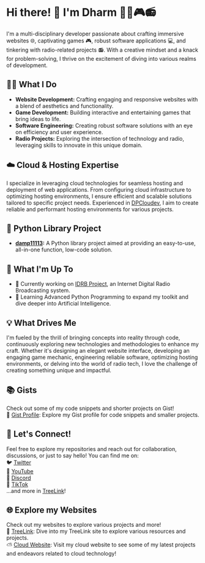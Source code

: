 <h1>Hi there! 👋 I'm Dharm 👨‍💻🎮📻</h1>

<p>
  I'm a multi-disciplinary developer passionate about crafting immersive websites 🌐, captivating games 🎮, robust software applications 💻, and tinkering with radio-related projects 📻. With a creative mindset and a knack for problem-solving, I thrive on the excitement of diving into various realms of development.
</p>

<h2>👨‍💼 What I Do</h2>

<ul>
  <li><strong>Website Development:</strong> Crafting engaging and responsive websites with a blend of aesthetics and functionality.</li>
  <li><strong>Game Development:</strong> Building interactive and entertaining games that bring ideas to life.</li>
  <li><strong>Software Engineering:</strong> Creating robust software solutions with an eye on efficiency and user experience.</li>
  <li><strong>Radio Projects:</strong> Exploring the intersection of technology and radio, leveraging skills to innovate in this unique domain.</li>
</ul>

<h2>☁️ Cloud & Hosting Expertise</h2>

<p>
  I specialize in leveraging cloud technologies for seamless hosting and deployment of web applications. From configuring cloud infrastructure to optimizing hosting environments, I ensure efficient and scalable solutions tailored to specific project needs. Experienced in <a href="https://damp11113.xyz">DPCloudev</a>, I aim to create reliable and performant hosting environments for various projects.
</p>

<h2>🐍 Python Library Project</h2>

<ul>
  <li><strong><a href="https://github.com/damp11113/damp11113-library">damp11113</a>:</strong> A Python library project aimed at providing an easy-to-use, all-in-one function, low-code solution.</li>
</ul>

<h2>🚀 What I'm Up To</h2>

<ul>
  <li>🔭 Currently working on <a href="https://github.com/damp11113/IDRB">IDRB Project</a>, an Internet Digital Radio Broadcasting system.</li>
  <li>🌱 Learning Advanced Python Programming to expand my toolkit and dive deeper into Artificial Intelligence.</li>
</ul>

<h2>💡 What Drives Me</h2>

<p>
  I'm fueled by the thrill of bringing concepts into reality through code, continuously exploring new technologies and methodologies to enhance my craft. Whether it's designing an elegant website interface, developing an engaging game mechanic, engineering reliable software, optimizing hosting environments, or delving into the world of radio tech, I love the challenge of creating something unique and impactful.
</p>

<h2>📚 Gists</h2>

<p>
  Check out some of my code snippets and shorter projects on Gist!
  <br>
  📝 <a href="https://gist.github.com/damp11113">Gist Profile</a>: Explore my Gist profile for code snippets and smaller projects.
</p>

<h2>🌟 Let's Connect!</h2>

<p>
  Feel free to explore my repositories and reach out for collaboration, discussions, or just to say hello! You can find me on:
  <br>
  🐦 <a href="https://twitter.com/damp11113">Twitter</a>
  <br>
  🎥 <a href="https://www.youtube.com/c/damppimsen/">YouTube</a>
  <br>
  💬 <a href="https://discord.com/invite/5bBCHcM4Jg">Discord</a>
  <br>
  🎵 <a href="https://www.tiktok.com/@damp11113">TikTok</a>
  <br>
  ...and more in <a href="https://tree.damp11113.xyz">TreeLink</a>!
</p>

<h2>🌐 Explore my Websites</h2>

<p>
  Check out my websites to explore various projects and more!
  <br>
  🌳 <a href="https://tree.damp11113.xyz">TreeLink</a>: Dive into my TreeLink site to explore various resources and projects.
  <br>
  ⛅ <a href="https://damp11113.xyz">Cloud Website</a>: Visit my cloud website to see some of my latest projects and endeavors related to cloud technology!
</p>

